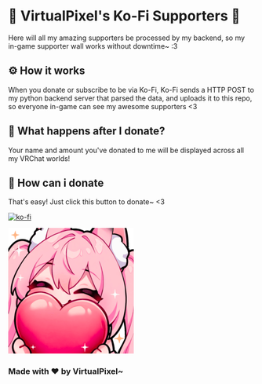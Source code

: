 # 💜 VirtualPixel's Ko-Fi Supporters 💜
Here will all my amazing supporters be processed by my backend, so my in-game supporter wall works without downtime~ :3

## ⚙️ How it works
When you donate or subscribe to be via Ko-Fi, Ko-Fi sends a HTTP POST to my python backend server that parsed the data, and uploads it to this repo, so everyone in-game can see my awesome supporters <3

## 🤔 What happens after I donate?
Your name and amount you've donated to me will be displayed across all my VRChat worlds!

## 🤑 How can i donate
That's easy! Just click this button to donate~ <3

[![ko-fi](https://ko-fi.com/img/githubbutton_sm.svg)](https://ko-fi.com/X8X6112L7X)


![alt text](https://raw.githubusercontent.com/VirtualPixelUwU/Ko-Fi-Supporters/refs/heads/main/Pixel_Love.png)

### Made with ❤️ by VirtualPixel~
